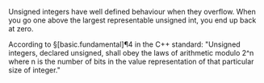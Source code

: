 Unsigned integers have well defined behaviour when they overflow. When you go one above the largest representable unsigned int, you end up back at zero.

According to §[basic.fundamental]¶4 in the C++ standard: "Unsigned integers, declared unsigned, shall obey the laws of arithmetic modulo 2^n where n is the number of bits in the value representation of that particular size of integer."
